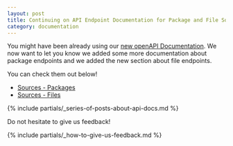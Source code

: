 ```yaml
---
layout: post
title: Continuing on API Endpoint Documentation for Package and File Sources
category: documentation
---
```


You might have been already using our [new openAPI Documentation](https://api.opensuse.org/apidocs/).
We now want to let you know we added some more documentation about package endpoints and we added the new section about file endpoints.

You can check them out below!

* [Sources - Packages](https://api.opensuse.org/apidocs/#/Sources%20-%20Packages)
* [Sources - Files](https://api.opensuse.org/apidocs/#/Sources%20-%20Files)

{% include partials/_series-of-posts-about-api-docs.md %}

Do not hesitate to give us feedback!

{% include partials/_how-to-give-us-feedback.md %}
